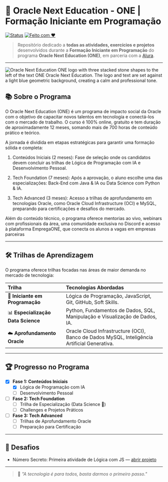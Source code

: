 # 🚀 Oracle Next Education - ONE | Formação Iniciante em Programação

[![Status](https://img.shields.io/badge/Status-Em%20Andamento-yellow)]()
[![Feito com ♥](https://img.shields.io/badge/Feito%20com-❤-c408b2)]()

> Repositório dedicado a **todas as atividades, exercícios e projetos** desenvolvidos durante a **Formação Iniciante em Programação** do programa **Oracle Next Education (ONE)**, em parceria com a [Alura](https://www.alura.com.br/).

---

![Oracle Next Education ONE logo with three stacked stone shapes to the left of the text ONE Oracle Next Education. The logo and text are set against a light blue geometric background, creating a calm and professional tone.](https://portalperifacon.com/wp-content/uploads/2023/03/site-acate-1500x750-50-1.webp)

## 📚 Sobre o Programa

O Oracle Next Education (ONE) é um programa de impacto social da Oracle com o objetivo de capacitar novos talentos em tecnologia e conectá-los com o mercado de trabalho. O curso é 100% online, gratuito e tem duração de aproximadamente 12 meses, somando mais de 700 horas de conteúdo prático e teórico.

A jornada é dividida em etapas estratégicas para garantir uma formação sólida e completa:

1. Conteúdos Iniciais (2 meses): Fase de seleção onde os candidatos devem concluir as trilhas de Lógica de Programação com IA e Desenvolvimento Pessoal.

2. Tech Foundation (7 meses): Após a aprovação, o aluno escolhe uma das especializações: Back-End com Java & IA ou Data Science com Python & IA.

3. Tech Advanced (3 meses): Acesso a trilhas de aprofundamento em tecnologias Oracle, como Oracle Cloud Infrastructure (OCI) e MySQL, preparando para certificações e desafios do mercado.

Além do conteúdo técnico, o programa oferece mentorias ao vivo, webinars com profissionais da área, uma comunidade exclusiva no Discord e acesso à plataforma EmpregaONE, que conecta os alunos a vagas em empresas parceiras

---

## 🛠️ Trilhas de Aprendizagem

O programa oferece trilhas focadas nas áreas de maior demanda no mercado de tecnologia:

| Trilha                             | Tecnologias Abordadas                                                                        |
| :--------------------------------- | :------------------------------------------------------------------------------------------- |
| 🚀 **Iniciante em Programação**    | Lógica de Programação, JavaScript, Git, GitHub, Soft Skills.                                 |
| 📊 **Especialização Data Science** | Python, Fundamentos de Dados, SQL, Manipulação e Visualização de Dados, IA.                  |
| ☁️ **Aprofundamento Oracle**       | Oracle Cloud Infrastructure (OCI), Banco de Dados MySQL, Inteligência Artificial Generativa. |

---

## 🏆 Progresso no Programa

- [x] **Fase 1: Conteúdos Iniciais**
  - [x] Lógica de Programação com IA
  - [ ] Desenvolvimento Pessoal
- [ ] **Fase 2: Tech Foundation**
  - [ ] Trilha de Especialização (Data Science 💪)
  - [ ] Challenges e Projetos Práticos
- [ ] **Fase 3: Tech Advanced**
  - [ ] Trilhas de Aprofundamento Oracle
  - [ ] Preparação para Certificação

---

## 🧩 Desafios

- Número Secreto: Primeira atividade de Lógica com JS — [abrir projeto](http://numero-secreto-oracleone-ggfo.s3-website-us-east-1.amazonaws.com/)

---

> 💬 _"A tecnologia é para todos, basta darmos o primeiro passo."_

